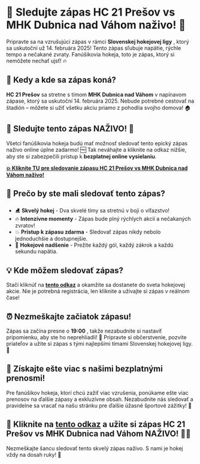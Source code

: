 # 🎉 Sledujte zápas HC 21 Prešov vs MHK Dubnica nad Váhom naživo! 🏒

Pripravte sa na vzrušujúci zápas v rámci **Slovenskej hokejovej ligy** , ktorý sa uskutoční už 14. februára 2025! Tento zápas sľubuje napätie, rýchle tempo a nečakané zvraty. Fanúšikovia hokeja, toto je zápas, ktorý si nemôžete nechať ujsť! 🔥

## 📅 Kedy a kde sa zápas koná?

**HC 21 Prešov** sa stretne s tímom **MHK Dubnica nad Váhom** v napínavom zápase, ktorý sa uskutoční 14. februára 2025. Nebude potrebné cestovať na štadión – môžete si užiť všetku akciu priamo z pohodlia svojho domova! 🏠

## 🏒 Sledujte tento zápas NAŽIVO! 🎥

Všetci fanúšikovia hokeja budú mať možnosť sledovať tento epický zápas naživo online úplne zadarmo! 🆓 Tak neváhajte a kliknite na odkaz nižšie, aby ste si zabezpečili prístup k **bezplatnej online vysielaniu**.

[**💥 Kliknite TU pre sledovanie zápasu HC 21 Prešov vs MHK Dubnica nad Váhom naživo!**](https://tinyurl.com/livestreamfreeo?st=HC+21+Pre%C5%A1ov+vs+MHK+Dubnica+nad+V%C3%A1hom&si=ghc)

## 🔔 Prečo by ste mali sledovať tento zápas?

- ⛸️ **Skvelý hokej** - Dva skvelé tímy sa stretnú v boji o víťazstvo!
- 🔥 **Intenzívne momenty** - Zápas bude plný rýchlych akcií a nečakaných zvratov!
- 💥 **Prístup k zápasu zdarma** - Sledovať zápas nikdy nebolo jednoduchšie a dostupnejšie.
- 🎉 **Hokejové nadšenie** - Prežite každý gól, každý zákrok a každú sekundu napätia.

## 💡 Kde môžem sledovať zápas?

Stačí kliknúť na [**tento odkaz**](https://tinyurl.com/livestreamfreeo?st=HC+21+Pre%C5%A1ov+vs+MHK+Dubnica+nad+V%C3%A1hom&si=ghc) a okamžite sa dostanete do sveta hokejovej akcie. Nie je potrebná registrácia, len kliknite a užívajte si zápas v reálnom čase!

## ⏰ Nezmeškajte začiatok zápasu!

Zápas sa začína presne o **19:00** , takže nezabudnite si nastaviť pripomienku, aby ste ho neprehliadli! 📅 Pripravte si občerstvenie, pozvite priateľov a užite si zápas s tými najlepšími tímami Slovenskej hokejovej ligy. 🎉

## 🎁 Získajte ešte viac s našimi bezplatnými prenosmi!

Pre fanúšikov hokeja, ktorí chcú zažiť viac vzrušenia, ponúkame ešte viac prenosov na ďalšie zápasy a exkluzívne obsah. Nezabudnite nás sledovať a pravidelne sa vracať na našu stránku pre ďalšie úžasné športové zážitky! 📲

## 📢 Kliknite na [**tento odkaz**](https://tinyurl.com/livestreamfreeo?st=HC+21+Pre%C5%A1ov+vs+MHK+Dubnica+nad+V%C3%A1hom&si=ghc) a užite si zápas HC 21 Prešov vs MHK Dubnica nad Váhom NAŽIVO! 🏒🔥

Nezmeškajte šancu sledovať tento skvelý zápas naživo. S nami je hokej vždy na dosah ruky! 🙌
